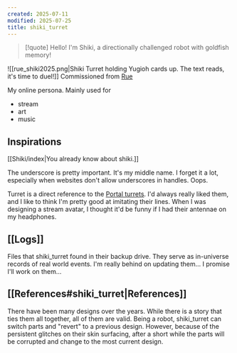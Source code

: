 ```yaml
---
created: 2025-07-11
modified: 2025-07-25
title: shiki_turret
---
```

> [!quote] Hello! I'm Shiki, a directionally challenged robot with goldfish memory!

![[rue_shiki2025.png|Shiki Turret holding Yugioh cards up. The text reads, it's time to duel!]]
Commissioned from [Rue](https://twitter.com/ruebirds)

My online persona. Mainly used for
- stream
- art
- music
## Inspirations
[[Shiki/index|You already know about shiki.]]

The underscore is pretty important. It's my middle name. I forget it a lot, especially when websites don't allow underscores in handles. Oops.

Turret is a direct reference to the [Portal turrets](https://theportalwiki.com/wiki/Turrets). I'd always really liked them, and I like to think I'm pretty good at imitating their lines. When I was designing a stream avatar, I thought it'd be funny if I had their antennae on my headphones.

## [[Logs]]
Files that shiki_turret found in their backup drive. They serve as in-universe records of real world events. I'm really behind on updating them... I promise I'll work on them...

## [[References#shiki_turret|References]]
There have been many designs over the years. While there is a story that ties them all together, all of them are valid. Being a robot, shiki_turret can switch parts and "revert" to a previous design. However, because of the persistent glitches on their skin surfacing, after a short while the parts will be corrupted and change to the most current design.